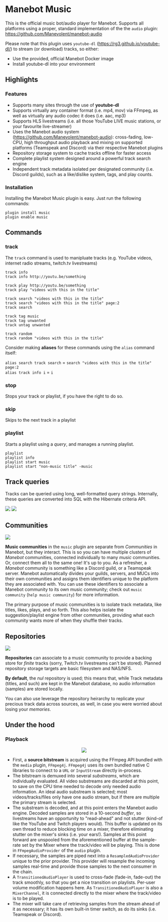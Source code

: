 # Manebot Music
This is the official music bot/audio player for Manebot. Supports all platforms using a proper, standard implementation of the the `audio` plugin: https://github.com/Manevolent/manebot-audio

Please note that this plugin uses `youtube-dl` (https://rg3.github.io/youtube-dl/) to stream (or download) tracks, so either:
* Use the provided, official Manebot Docker image
* Install youtube-dl into your environment

## Highlights

### Features

* Supports many sites through the use of **youtube-dl**
* Supports virtually any container format (i.e. mp4, mov) via FFmpeg, as well as virtually any audio codec it does (i.e. aac, mp3)
* Supports HLS livestreams (i.e. all those YouTube LIVE music stations, or your favourite live-streamer)
* Uses the Manebot audio system (https://github.com/Manevolent/manebot-audio): cross-fading, low-CPU, high throughput audio playback and mixing on supported platforms (Teamspeak and Discord) via their respective Manebot plugins
* Repository storage system to cache tracks offline for faster access
* Complete playlist system designed around a powerful track search engine
* Independent track metadata isolated per designated community (i.e. Discord guilds), such as a like/dislike system, tags, and play counts.

### Installation

Installing the Manebot Music plugin is easy.  Just run the following commands:

```
plugin install music
plugin enable music
```

## Commands

### track

The `track` command is used to manipluate tracks (e.g. YouTube videos, internet radio streams, twitch.tv livestreams)

```
track info
track info http://youtu.be/something

track play http://youtu.be/something
track play "videos with this in the title"

track search "videos with this in the title"
track search "videos with this in the title" page:2
track search

track tag music
track tag unwanted
track untag unwanted

track random
track random "videos with this in the title"
```

Consider making **aliases** for these commands using the `alias` command itself:

`alias search track search` = `search "videos with this in the title" page:2`<br/>
`alias track info i` = `i`

### stop

Stops your track or playlist, if you have the right to do so.

### skip

Skips to the next track in a playlist

### playlist

Starts a playlist using a *query*, and manages a running playlist.

```
playlist
playlist info
playlist start music
playlist start "non-music title" -music
```

## Track queries

Tracks can be queried using long, well-formatted query strings. Internally, these queries are converted into SQL with the Hibernate criteria API.

<img src="https://raw.githubusercontent.com/Manevolent/manebot-music/master/track_search_help_1.png">
<img src="https://raw.githubusercontent.com/Manevolent/manebot-music/master/track_search_help_2.png">

## Communities

<img src="https://raw.githubusercontent.com/Manevolent/manebot-music/master/communities.png">

**Music communities** in the `music` plugin are separate from *Communities* in Manebot, but they interact. This is so you can have multiple clusters of *Manebot* communities, connected individually to many *music* communities.  Or, connect them all to the same one!  It's up to you. As a refresher, a *Manebot* community is something like a Discord guild, or a Teamspeak server. Manebot automatically divides your guilds, servers, and MUCs into their own communities and assigns them identifiers unique to the platform they are associated with. You can use these identifiers to associate a Manebot community to its own music community; check out `music community` (`help music community`) for more information.

The primary purpose of music communities is to isolate track metadata, like titles, likes, plays, and so forth. This also helps isolate the suggestion/playlist engine from other communities, providing what each community wants more of when they shuffle their tracks.

## Repositories

<img src="https://raw.githubusercontent.com/Manevolent/manebot-music/master/repositories.png">

**Repositories** can associate to a music community to provide a backing store for *finite* tracks (sorry, Twitch.tv livestreams can't be stored). Planned repository storage targets are basic filesystem and NAS/NFS.

**By default**, the *nul* repository is used; this means that, while Track metadata (titles, and such) are kept in the Manebot database, no audio information (samples) are stored locally.

You can also use leverage the repository heirarchy to replicate your precious track data across sources, as well, in case you were worried about losing your *memories*.

## Under the hood

### Playback

<p align="center"><img src="https://raw.githubusercontent.com/Manevolent/manebot-music/master/pipeline.png"></p>

* First, a **source bitstream** is acquired using the FFmpeg API bundled with the `media` plugin, `FFmpeg4j`.  `FFmpeg4j` uses its own bundled native C libraries to connect to a `URL` or `InputStream` directly in-process.
* The bitstream is demuxed into several *substreams*, which are individually evaluated. All video substreams are discarded at this point, to save on the CPU time needed to decode only needed audio information. An ideal audio substream is selected; most videos/tracks/files only have one audio stream, but if there are multiple the primary stream is selected.
* The substream is decoded, and at this point enters the Manebot audio engine.  Decoded samples are stored in a 10-second *buffer*, so livestreams have an opportunity to "read-ahead" and not stutter (kind-of like the YouTube and Twitch players would). This buffer is updated on its own thread to reduce blocking time on a mixer, therefore eliminating stutter on the mixer's sinks (i.e. your ears!). Samples at this point forward are unspooled from the aforementioned buffer at the sample-rate set by the Mixer where the track/video will be playing.   This is done in `FFmpegAudioProvider` of the `audio` plugin.
* If necessary, the samples are piped next into a `ResampledAudioProvider` unique to the prior provider. This provider will resample the incoming samples real-time and provide those samples to the next consumer in the chain.
* A `TransitionedAudioPlayer` is used to cross-fade (fade-in, fade-out) the track smoothly, so that you get a nice transition on playlists. Per-user volume modification happens here. As `TransitionedAudioPlayer` is also a `MixerChannel`, it is connected directly to the mixer where the track/video is to be played.
* The mixer will take care of retrieving samples from the stream ahead of it as necessary; it has its own built-in timer switch, as do its sinks (i.e. Teamspeak or Discord).
